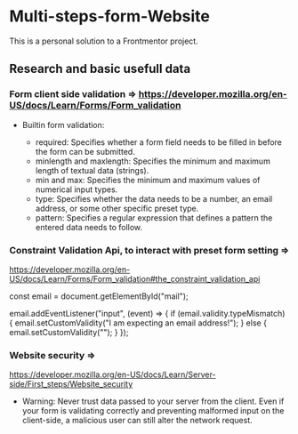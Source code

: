 # Multi-steps-form-Website
This is a personal solution to a Frontmentor project.

    
## Research and basic usefull data

### Form client side validation => https://developer.mozilla.org/en-US/docs/Learn/Forms/Form_validation

- Builtin form validation:
  
  - required: Specifies whether a form field needs to be filled in before the form can be submitted.
  - minlength and maxlength: Specifies the minimum and maximum length of textual data (strings).
  - min and max: Specifies the minimum and maximum values of numerical input types.
  - type: Specifies whether the data needs to be a number, an email address, or some other specific preset type.
  - pattern: Specifies a regular expression that defines a pattern the entered data needs to follow.



### Constraint Validation Api, to interact with preset form setting =>

https://developer.mozilla.org/en-US/docs/Learn/Forms/Form_validation#the_constraint_validation_api

const email = document.getElementById("mail");

email.addEventListener("input", (event) => {
  if (email.validity.typeMismatch) {
    email.setCustomValidity("I am expecting an email address!");
  } else {
    email.setCustomValidity("");
  }
});



### Website security =>
https://developer.mozilla.org/en-US/docs/Learn/Server-side/First_steps/Website_security

- Warning: Never trust data passed to your server from the client. Even if your form is validating correctly and preventing malformed input on the client-side, a malicious user can still alter the network request.




